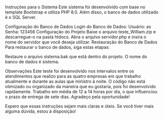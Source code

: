 Instruções para o Sistema
Este sistema foi desenvolvido com base no template Bootstrap e utiliza PHP 8.0. Além disso, o banco de dados utilizado é o SQL Server.

Configuração do Banco de Dados
Login do Banco de Dados:
Usuário: as
Senha: 123456
Configuração do Projeto
Baixe o arquivo teste_William.zip e descarregue-o na pasta htdocs.
Abra o arquivo servidor.php e insira o nome do servidor que você deseja utilizar.
Restauração do Banco de Dados
Para restaurar o banco de dados, siga estas etapas:

Restaure o arquivo sistema.bak que está dentro do projeto.
O nome do banco de dados é sistema.




Observações
Este teste foi desenvolvido nos intervalos entre os atendimentos que realizo para as quatro empresas em que trabalho atualmente e durante as aulas que ministro à noite.
O código não está otimizado ou organizado da maneira que eu gostaria, pois foi desenvolvido rapidamente.
Trabalho em média de 12 a 14 horas por dia, o que influenciou o prazo de entrega de sete dias.
Agradeço pela oportunidade!

Espero que essas instruções sejam mais claras e úteis. Se você tiver mais alguma dúvida, estou à disposição!
